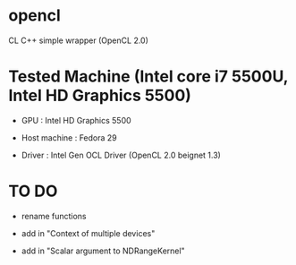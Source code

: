 # opencl

CL C++ simple wrapper (OpenCL 2.0)

# Tested Machine (Intel core i7 5500U, Intel HD Graphics 5500)

- GPU : Intel HD Graphics 5500

- Host machine : Fedora 29

- Driver : Intel Gen OCL Driver (OpenCL 2.0 beignet 1.3)

# TO DO

- rename functions

- add in "Context of multiple devices"

- add in "Scalar argument to NDRangeKernel"

